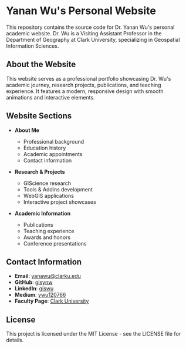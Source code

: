 # Yanan Wu's Personal Website

This repository contains the source code for Dr. Yanan Wu's personal academic website. Dr. Wu is a Visiting Assistant Professor in the Department of Geography at Clark University, specializing in Geospatial Information Sciences.

## About the Website

This website serves as a professional portfolio showcasing Dr. Wu's academic journey, research projects, publications, and teaching experience. It features a modern, responsive design with smooth animations and interactive elements.

## Website Sections

- **About Me**
  - Professional background
  - Education history
  - Academic appointments
  - Contact information

- **Research & Projects**
  - GIScience research
  - Tools & Addins development
  - WebGIS applications
  - Interactive project showcases

- **Academic Information**
  - Publications
  - Teaching experience
  - Awards and honors
  - Conference presentations

## Contact Information

- **Email**: yanawu@clarku.edu
- **GitHub**: [gisynw](https://github.com/gisynw)
- **LinkedIn**: [giswu](https://www.linkedin.com/in/giswu/)
- **Medium**: [ywu120766](https://ywu120766.medium.com/)
- **Faculty Page**: [Clark University](https://www.clarku.edu/faculty/profiles/yanan-wu/)

## License

This project is licensed under the MIT License - see the LICENSE file for details. 

